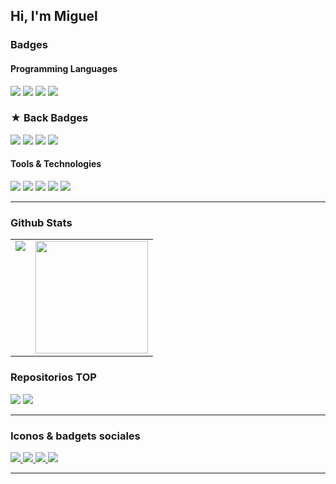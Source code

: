 ## Hi, I'm Miguel

### Badges

<h4>Programming Languages</h4>
<p>
  <img src="https://img.shields.io/badge/JavaScript-F7DF1E?style=for-the-badge&logo=javascript&logoColor=black">
  <img src="https://img.shields.io/badge/Python-14354C?style=for-the-badge&logo=python&logoColor=white">
  <img src="https://img.shields.io/badge/HTML5-E34F26?style=for-the-badge&logo=html5&logoColor=white">
  <img src="https://img.shields.io/badge/CSS3-1572B6?style=for-the-badge&logo=css3&logoColor=white">
  
</p>

<h3>
 ★  Back Badges
</h3> 
<p>
  <img src="https://img.shields.io/badge/Node.js-339933?style=for-the-badge&logo=nodedotjs&logoColor=white">
  <img src="https://img.shields.io/badge/Express.js-000000?style=for-the-badge&logo=express&logoColor=white">
  <img src="https://img.shields.io/badge/MongoDB-white?style=for-the-badge&logo=mongodb&logoColor=4EA94B">
  <img src="https://img.shields.io/badge/MySQL-005C84?style=for-the-badge&logo=mysql&logoColor=white">
</p>

<h4>Tools & Technologies</h4>
<p>
  <img src="https://img.shields.io/badge/Git-F05032?style=for-the-badge&logo=git&logoColor=white">
  <img src="https://img.shields.io/badge/GitHub-100000?style=for-the-badge&logo=github&logoColor=white">
  <img src="https://img.shields.io/badge/Linux-FCC624?style=for-the-badge&logo=linux&logoColor=black">
  <img src="https://img.shields.io/badge/Docker-F24E1E?style=for-the-badge&logo=docker&logoColor=white">
  <img src="https://img.shields.io/badge/Heroku-430098?style=for-the-badge&logo=heroku&logoColor=white">
</p>

---

### Github Stats

<table>
  <tr>
    <td valign="top"><img src="https://github-readme-stats.vercel.app/api/top-langs/?username=Migue1409-KP&theme=tokyonight&card_width=450em)](https://github.com/Migue1409-KP/Migue1409-KP/github-readme-stats"/></td>
    <td valign="top"><img height="180em" src="https://github-readme-stats.vercel.app/api?username=Migue1409-KP&show_icons=true&hide_border=false&&count_private=true&include_all_commits=true&theme=tokyonight&hide_stars=false"/></td>
  </tr>
</table>

### Repositorios TOP

[![](https://github-readme-stats.vercel.app/api/pin/?username=Migue1409-KP&repo=mercadoLiebre&bg_color=45,fc00ff,00dbde&title_color=fff&text_color=fff)](https://github.com/veroMoreno/react-url-shortener-front)
[![](https://github-readme-stats.vercel.app/api/pin/?username=sacifuentespa&repo=grupo_8_ECommerce&bg_color=45,fc00ff,00dbde&title_color=fff&text_color=fff)](https://github.com/Migue1409-KP/mealplan-front)

---

### Iconos & badgets sociales

<p>
  <a href="https://www.linkedin.com/in/miguel-angel-mosquera-grisales" target="blank">
    <img src="https://img.shields.io/badge/LinkedIn-0077B5?style=for-the-badge&logo=linkedin&logoColor=white">
  </a>
  <a href="https://dev.to/veritechie" target="blank">
    <img src="https://img.shields.io/badge/Portfolio-0A0A0A?style=for-the-badge&logo=dev.to&logoColor=white">
  </a>
  <a href="mailto:mopri38@gmail.com" target="blank">
    <img src="https://img.shields.io/badge/Gmail-D14836?style=for-the-badge&logo=gmail&logoColor=white">
  </a>
  <a href="https://www.instagram.com/migue__mosgri/" target="blank">
  </a>
    <img src="https://img.shields.io/badge/Instagram-E4405F?style=for-the-badge&logo=instagram&logoColor=white">
</p>

---
